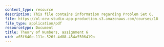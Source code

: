 ```yaml
---
content_type: resource
description: This file contains information regarding Problem Set 6.
file: https://ol-ocw-studio-app-production.s3.amazonaws.com/courses/18-781-theory-of-numbers-spring-2012/a65f640e111c526f4d88454a5506419b_MIT18_781S12_pset6.pdf
file_type: application/pdf
resourcetype: Document
title: Theory of Numbers, assignment 6
uid: a65f640e-111c-526f-4d88-454a5506419b
---
```

